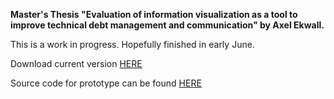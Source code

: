 **Master's Thesis "Evaluation of information visualization as a tool to improve technical debt management and communication" by Axel Ekwall.**

This is a work in progress. Hopefully finished in early June.

Download current version [HERE](https://github.com/axelekwall/thesis/raw/master/thesis.pdf)

Source code for prototype can be found [HERE](https://github.com/axelekwall/thesis-prototype/releases/tag/user-tests)
